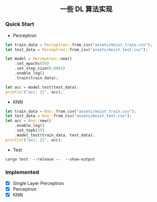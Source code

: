 <div align="center">

## 一些 DL 算法实现

</div>

### Quick Start

* Perceptron

```Rust
let train_data = Perceptron::from_csv("assets/mnist_train.csv");
let test_data = Perceptron::from_csv("assets/mnist_test.csv");

let model = Perceptron::new()
    .set_epochs(50)
    .set_step_size(0.0001)
    .enable_log()
    .train(train_data);

let acc = model.test(test_data);
println!("acc: {}", acc);
```

* KNN

```Rust
let train_data = Knn::from_csv("assets/mnist_train.csv");
let test_data = Knn::from_csv("assets/mnist_test.csv");
let acc = Knn::new()
    .enable_log()
    .set_topk(25)
    .model_test(train_data, test_data);
println!("acc: {}", acc);
```

* Test

```shell
cargo test  --release --  --show-output
```

### Implemented

- [x] Single Layer Perceptron
- [x] Perceptron
- [x] KNN